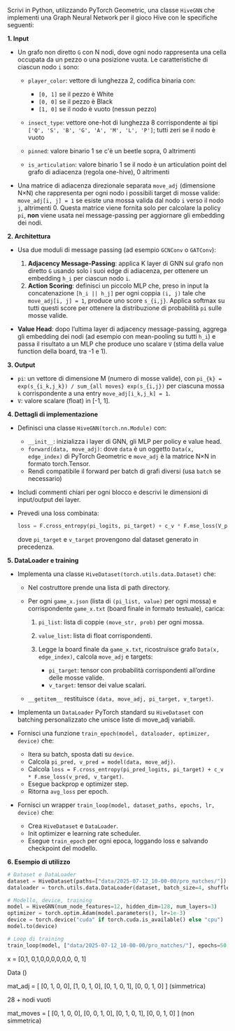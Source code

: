 Scrivi in Python, utilizzando PyTorch Geometric, una classe `HiveGNN` che implementi una Graph Neural Network per il gioco Hive con le specifiche seguenti:

**1. Input**

* Un grafo non diretto `G` con N nodi, dove ogni nodo rappresenta una cella occupata da un pezzo o una posizione vuota. Le caratteristiche di ciascun nodo `i` sono:

  * `player_color`: vettore di lunghezza 2, codifica binaria con:

    * `[0, 1]` se il pezzo è White
    * `[0, 0]` se il pezzo è Black
    * `[1, 0]` se il nodo è vuoto (nessun pezzo)
  * `insect_type`: vettore one-hot di lunghezza 8 corrispondente ai tipi `['Q', 'S', 'B', 'G', 'A', 'M', 'L', 'P']`; tutti zeri se il nodo è vuoto
  * `pinned`: valore binario 1 se c'è un beetle sopra, 0 altrimenti
  * `is_articulation`: valore binario 1 se il nodo è un articulation point del grafo di adiacenza (regola one-hive), 0 altrimenti

* Una matrice di adiacenza direzionale separata `move_adj` (dimensione N×N) che rappresenta per ogni nodo i possibili target di mosse valide: `move_adj[i, j] = 1` se esiste una mossa valida dal nodo `i` verso il nodo `j`, altrimenti 0. Questa matrice viene fornita solo per calcolare la policy `pi`, **non** viene usata nei message-passing per aggiornare gli embedding dei nodi.

**2. Architettura**

* Usa due moduli di message passing (ad esempio `GCNConv` o `GATConv`):

  1. **Adjacency Message-Passing**: applica K layer di GNN sul grafo non diretto `G` usando solo i suoi edge di adiacenza, per ottenere un embedding `h_i` per ciascun nodo `i`.
  2. **Action Scoring**: definisci un piccolo MLP che, preso in input la concatenazione `[h_i || h_j]` per ogni coppia `(i, j)` tale che `move_adj[i, j] = 1`, produce uno score `s_{i,j}`. Applica softmax su tutti questi score per ottenere la distribuzione di probabilità `pi` sulle mosse valide.

* **Value Head**: dopo l’ultima layer di adjacency message-passing, aggrega gli embedding dei nodi (ad esempio con mean-pooling su tutti `h_i`) e passa il risultato a un MLP che produce uno scalare `V` (stima della value function della board, tra -1 e 1).

**3. Output**

* `pi`: un vettore di dimensione M (numero di mosse valide), con `pi_{k} = exp(s_{i_k,j_k}) / sum_{all moves} exp(s_{i,j})` per ciascuna mossa `k` corrispondente a una entry `move_adj[i_k,j_k] = 1`.
* `V`: valore scalare (float) in \[-1, 1].

**4. Dettagli di implementazione**

* Definisci una classe `HiveGNN(torch.nn.Module)` con:

  * `__init__`: inizializza i layer di GNN, gli MLP per policy e value head.
  * `forward(data, move_adj)`: dove `data` è un oggetto `Data(x, edge_index)` di PyTorch Geometric e `move_adj` è la matrice N×N in formato torch.Tensor.
  * Rendi compatibile il forward per batch di grafi diversi (usa `batch` se necessario)

* Includi commenti chiari per ogni blocco e descrivi le dimensioni di input/output dei layer.

* Prevedi una loss combinata:

  ```python
  loss = F.cross_entropy(pi_logits, pi_target) + c_v * F.mse_loss(V_pred, v_target)
  ```

  dove `pi_target` e `v_target` provengono dal dataset generato in precedenza.

**5. DataLoader e training**

* Implementa una classe `HiveDataset(torch.utils.data.Dataset)` che:

  * Nel costruttore prende una lista di path directory.
  * Per ogni `game_x.json` (lista di `(pi_list, value)` per ogni mossa) e corrispondente `game_x.txt` (board finale in formato testuale), carica:

    1. `pi_list`: lista di coppie `(move_str, prob)` per ogni mossa.
    2. `value_list`: lista di float corrispondenti.
    3. Legge la board finale da `game_x.txt`, ricostruisce grafo `Data(x, edge_index)`, calcola `move_adj` e targets:

       * `pi_target`: tensor con probabilità corrispondenti all’ordine delle mosse valide.
       * `v_target`: tensor dei value scalari.
  * `__getitem__` restituisce `(data, move_adj, pi_target, v_target)`.

* Implementa un `DataLoader` PyTorch standard su `HiveDataset` con batching personalizzato che unisce liste di move\_adj variabili.

* Fornisci una funzione `train_epoch(model, dataloader, optimizer, device)` che:

  * Itera su batch, sposta dati su `device`.
  * Calcola `pi_pred, v_pred = model(data, move_adj)`.
  * Calcola `loss = F.cross_entropy(pi_pred_logits, pi_target) + c_v * F.mse_loss(v_pred, v_target)`.
  * Esegue backprop e optimizer step.
  * Ritorna `avg_loss` per epoch.

* Fornisci un wrapper `train_loop(model, dataset_paths, epochs, lr, device)` che:

  * Crea `HiveDataset` e `DataLoader`.
  * Init optimizer e learning rate scheduler.
  * Esegue `train_epoch` per ogni epoca, loggando loss e salvando checkpoint del modello.

**6. Esempio di utilizzo**

```python
# Dataset e DataLoader
dataset = HiveDataset(paths=["data/2025-07-12_10-00-00/pro_matches/"])
dataloader = torch.utils.data.DataLoader(dataset, batch_size=4, shuffle=True, collate_fn=hive_collate)

# Modello, device, training
model = HiveGNN(num_node_features=12, hidden_dim=128, num_layers=3)
optimizer = torch.optim.Adam(model.parameters(), lr=1e-3)
device = torch.device("cuda" if torch.cuda.is_available() else "cpu")
model.to(device)

# Loop di training
train_loop(model, ["data/2025-07-12_10-00-00/pro_matches/"], epochs=50, lr=1e-3, device=device)
```


x = [0,1,  0,1,0,0,0,0,0,0,   0, 1]

Data ()

mat_adj = [
    [0, 1, 0, 0],
    [1, 0, 1, 0],
    [0, 1, 0, 1],
    [0, 0, 1, 0]
]
(simmetrica)

28 + nodi vuoti

mat_moves = [
    [0, 1, 0, 0],
    [0, 0, 1, 0],
    [0, 1, 0, 1],
    [0, 0, 1, 0]
]
(non simmetrica)